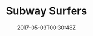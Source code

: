 ---
title: "Subway Surfers"
site_link: "http://subwaysurfers.com/"
description: "Help jake and his crew escape the grumpy guard!"
released_by: "SYBO Games"
released: "2012-05-24"
platforms: []
tags: []
date: "2017-05-03T00:30:48Z"
cat: "S"
---